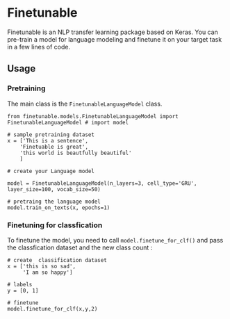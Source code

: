 # Finetunable



Finetunable is an NLP transfer learning package based on Keras. You can pre-train a model for language modeling and finetune it on your target task in a few lines of code. 

## Usage


### Pretraining

The main class is the `FinetunableLanguageModel` class.

```
from finetunable.models.FinetunableLanguageModel import FinetunableLanguageModel # import model

# sample pretraining dataset
x = ['This is a sentence', 
    'Finetuable is great', 
    'this world is beautfully beautiful'
    ]
    
# create your Language model

model = FinetunableLanguageModel(n_layers=3, cell_type='GRU', layer_size=100, vocab_size=50)

# pretraing the language model 
model.train_on_texts(x, epochs=1)

```


### Finetuning for classfication

To finetune the model, you need to call `model.finetune_for_clf()` and pass the classfication dataset and the new class count :
```
# create  classification dataset
x = ['this is so sad',
     'I am so happy']

# labels
y = [0, 1]

# finetune
model.finetune_for_clf(x,y,2)

    
```
